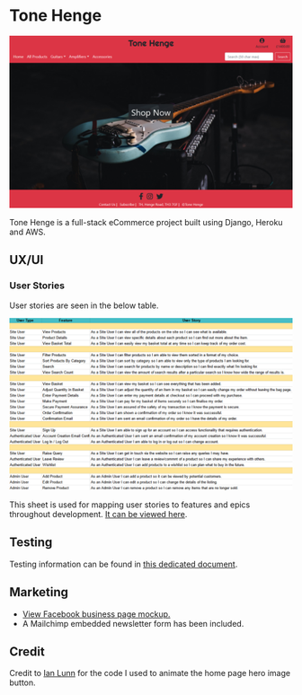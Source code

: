 # Tone Henge

![home preview](readme/general/home.png)

Tone Henge is a full-stack eCommerce project built using Django, Heroku and AWS.

## UX/UI

### User Stories

User stories are seen in the below table.

![user stories](readme/user_stories/user_stories.png)

This sheet is used for mapping user stories to features and epics throughout development. [It can be viewed here](https://docs.google.com/spreadsheets/d/1ob8nIBe4SKKu7h6s5SPkJSnqiatEzivwf0XZelbFMKs/edit?usp=sharing).

## Testing

Testing information can be found in [this dedicated document](readme/testing/TESTING.md).

## Marketing

-   [View Facebook business page mockup.](/readme/marketing/facebook.pdf)
-   A Mailchimp embedded newsletter form has been included.

## Credit

Credit to [Ian Lunn](https://github.com/IanLunn/) for the code I used to animate the home page hero image button.
